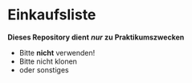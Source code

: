 # Einkaufsliste

**Dieses Repository dient** ***nur*** **zu Praktikumszwecken**

* Bitte **nicht** verwenden!
* Bitte nicht klonen
* oder sonstiges
